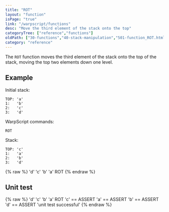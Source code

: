 ```yaml
---
title: "ROT"
layout: "function"
isPage: "true"
link: "/warpscript/functions"
desc: "Move the third element of the stack onto the top"
categoryTree: ["reference","functions"]
oldPath: ["30-functions","40-stack-manipulation","501-function_ROT.html.md"]
category: "reference"
---
```

 

The `ROT` function moves the third element of the stack onto the top of the stack, moving the top two elements down one level.


## Example ##

Initial stack:

    TOP: 'a'
    1:   'b'
    2:   'c'
    3:   'd'


WarpScript commands:

    ROT

Stack: 

    TOP: 'c'
    1:   'a'
    2:   'b'
    3:   'd'


{% raw %}
<warp10-warpscript-widget backend="{{backend}}"  exec-endpoint="{{execEndpoint}}">'d' 'c' 'b' 'a' 
ROT
</warp10-warpscript-widget>
{% endraw %}    


## Unit test ##

{% raw %}
<warp10-warpscript-widget backend="{{backend}}"  exec-endpoint="{{execEndpoint}}">'d' 'c' 'b' 'a' 
ROT
'c' == ASSERT   'a' == ASSERT
'b' == ASSERT   'd' == ASSERT
'unit test successful'
</warp10-warpscript-widget>
{% endraw %}        
